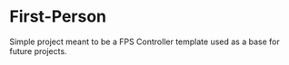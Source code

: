 # First-Person
Simple project meant to be a FPS Controller template used as a base for future projects.
